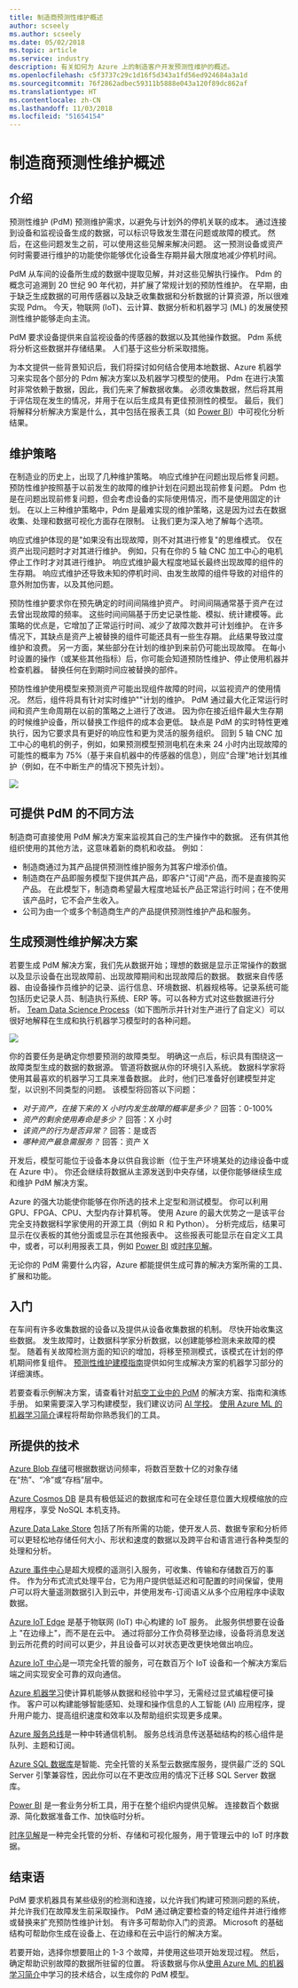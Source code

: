 ```yaml
---
title: 制造商预测性维护概述
author: scseely
ms.author: scseely
ms.date: 05/02/2018
ms.topic: article
ms.service: industry
description: 有关如何为 Azure 上的制造客户开发预测性维护的概述。
ms.openlocfilehash: c5f3737c29c1d16f5d343a1fd56ed924684a3a1d
ms.sourcegitcommit: 76f2862adbec59311b5888e043a120f89dc862af
ms.translationtype: HT
ms.contentlocale: zh-CN
ms.lasthandoff: 11/03/2018
ms.locfileid: "51654154"
---
```

# <a name="predictive-maintenance-in-manufacturing-overview"></a>制造商预测性维护概述

## <a name="introduction"></a>介绍

预测性维护 (PdM) 预测维护需求，以避免与计划外的停机关联的成本。 通过连接到设备和监视设备生成的数据，可以标识导致发生潜在问题或故障的模式。 然后，在这些问题发生之前，可以使用这些见解来解决问题。 这一预测设备或资产何时需要进行维护的功能使你能够优化设备生存期并最大限度地减少停机时间。

PdM 从车间的设备所生成的数据中提取见解，并对这些见解执行操作。 Pdm 的概念可追溯到 20 世纪 90 年代初，并扩展了常规计划的预防性维护。 在早期，由于缺乏生成数据的可用传感器以及缺乏收集数据和分析数据的计算资源，所以很难实现 Pdm。 今天，物联网 (IoT)、云计算、数据分析和机器学习 (ML) 的发展使预测性维护能够走向主流。

PdM 要求设备提供来自监视设备的传感器的数据以及其他操作数据。 Pdm 系统将分析这些数据并存储结果。 人们基于这些分析采取措施。

为本文提供一些背景知识后，我们将探讨如何结合使用本地数据、Azure 机器学习来实现各个部分的 Pdm 解决方案以及机器学习模型的使用。 Pdm 在进行决策时非常依赖于数据，因此，我们先来了解数据收集。 必须收集数据，然后将其用于评估现在发生的情况，并用于在以后生成具有更佳预测性的模型。 最后，我们将解释分析解决方案是什么，其中包括在报表工具（如 [Power BI](https://docs.microsoft.com/en-us/power-bi/)）中可视化分析结果。

## <a name="maintenance-strategies"></a>维护策略

在制造业的历史上，出现了几种维护策略。 响应式维护在问题出现后修复问题。 预防性维护按照基于以前发生的故障的维护计划在问题出现前修复问题。 Pdm 也是在问题出现前修复问题，但会考虑设备的实际使用情况，而不是使用固定的计划。 在以上三种维护策略中，Pdm 是最难实现的维护策略，这是因为过去在数据收集、处理和数据可视化方面存在限制。 让我们更为深入地了解每个选项。

响应式维护体现的是&quot;如果没有出现故障，则不对其进行修复&quot;的思维模式。 仅在资产出现问题时才对其进行维护。 例如，只有在你的 5 轴 CNC 加工中心的电机停止工作时才对其进行维护。 响应式维护最大程度地延长最终出现故障的组件的生存期。 响应式维护还导致未知的停机时间、由发生故障的组件导致的对组件的意外附加伤害，以及其他问题。

预防性维护要求你在预先确定的时间间隔维护资产。 时间间隔通常基于资产在过去曾出现故障的频率。 这些时间间隔基于历史记录性能、模拟、统计建模等。此策略的优点是，它增加了正常运行时间、减少了故障次数并可计划维护。 在许多情况下，其缺点是资产上被替换的组件可能还具有一些生存期。 此结果导致过度维护和浪费。 另一方面，某些部分在计划的维护到来前仍可能出现故障。 在每小时设置的操作（或某些其他指标）后，你可能会知道预防性维护、停止使用机器并检查机器。 替换任何在到期时间应被替换的部件。

预防性维护使用模型来预测资产可能出现组件故障的时间，以监视资产的使用情况。 然后，组件将具有针对实时维护&quot;&quot;计划的维护。 PdM 通过最大化正常运行时间和资产生命周期在以前的策略之上进行了改进。 因为你在接近组件最大生存期的时候维护设备，所以替换工作组件的成本会更低。 缺点是 PdM 的实时特性更难执行，因为它要求具有更好的响应性和更为灵活的服务组织。 回到 5 轴 CNC 加工中心的电机的例子，例如，如果预测模型预测电机在未来 24 小时内出现故障的可能性的概率为 75%（基于来自机器中的传感器的信息），则应&quot;合理&quot;地计划其维护（例如，在不中断生产的情况下预先计划）。

 ![](./assets/pdm-assets/maintenancestrategies.png)


## <a name="different-ways-pdm-can-be-offered"></a>可提供 PdM 的不同方法

制造商可直接使用 PdM 解决方案来监视其自己的生产操作中的数据。 还有供其他组织使用的其他方法，这意味着新的商机和收益。 例如：

- 制造商通过为其产品提供预测性维护服务为其客户增添价值。
- 制造商在产品即服务模型下提供其产品，即客户&quot;订阅&quot;产品，而不是直接购买产品。 在此模型下，制造商希望最大程度地延长产品正常运行时间；在不使用该产品时，它不会产生收入。
- 公司为由一个或多个制造商生产的产品提供预测性维护产品和服务。

## <a name="building-a-predictive-maintenance-solution"></a>生成预测性维护解决方案

若要生成 PdM 解决方案，我们先从数据开始；理想的数据是显示正常操作的数据以及显示设备在出现故障前、出现故障期间和出现故障后的数据。 数据来自传感器、由设备操作员维护的记录、运行信息、环境数据、机器规格等。记录系统可能包括历史记录人员、制造执行系统、ERP 等。可以各种方式对这些数据进行分析。 [Team Data Science Process](https://docs.microsoft.com/en-us/azure/machine-learning/team-data-science-process/)（如下图所示并针对生产进行了自定义）可以很好地解释在生成和执行机器学习模型时的各种问题。

 ![](./assets/pdm-assets/DataScienceDiagram.png)


你的首要任务是确定你想要预测的故障类型。 明确这一点后，标识具有围绕这一故障类型生成的数据的数据源。 管道将数据从你的环境引入系统。 数据科学家将使用其最喜欢的机器学习工具来准备数据。 此时，他们已准备好创建模型并定型，以识别不同类型的问题。 该模型将回答以下问题：

- _对于资产，在接下来的 X 小时内发生故障的概率是多少？_ 回答：0-100%
- _资产的剩余使用寿命是多少？_ 回答：X 小时
- _该资产的行为是否异常？_ 回答：是或否
- _哪种资产最急需服务？_ 回答：资产 X

开发后，模型可能位于设备本身以供自我诊断（位于生产环境某处的边缘设备中或在 Azure 中）。 你还会继续将数据从主源发送到中央存储，以便你能够继续生成和维护 PdM 解决方案。

Azure 的强大功能使你能够在你所选的技术上定型和测试模型。 你可以利用 GPU、FPGA、CPU、大型内存计算机等。 使用 Azure 的最大优势之一是该平台完全支持数据科学家使用的开源工具（例如 R 和 Python）。 分析完成后，结果可显示在仪表板的其他分面或显示在其他报表中。 这些报表可能显示在自定义工具中，或者，可以利用报表工具，例如 [Power BI](https://docs.microsoft.com/en-us/power-bi/) 或[时序见解](https://docs.microsoft.com/en-us/azure/time-series-insights/)。

无论你的 PdM 需要什么内容，Azure 都能提供生成可靠的解决方案所需的工具、扩展和功能。

## <a name="getting-started"></a>入门

在车间有许多收集数据的设备以及提供从设备收集数据的机制。 尽快开始收集这些数据。 发生故障时，让数据科学家分析数据，以创建能够检测未来故障的模型。 随着有关故障检测方面的知识的增加，将移至预测模式，该模式在计划的停机期间修复组件。 [预测性维护建模指南](https://gallery.azure.ai/Collection/Predictive-Maintenance-Modelling-Guide-1)提供如何生成解决方案的机器学习部分的详细演练。

若要查看示例解决方案，请查看针对[航空工业中的 PdM](https://github.com/Azure/cortana-intelligence-predictive-maintenance-aerospace) 的解决方案、指南和演练手册。 如果需要深入学习构建模型，我们建议访问 [AI 学校](https://aischool.microsoft.com/)。 [使用 Azure ML 的机器学习简介](https://aischool.microsoft.com/learning-paths/4ZYo4wHJVCsUSAKa2EoAk8)课程将帮助你熟悉我们的工具。

## <a name="technologies-presented"></a>所提供的技术

[Azure Blob 存储](https://docs.microsoft.com/en-us/azure/storage/blobs/storage-blobs-introduction)可根据数据访问频率，将数百至数十亿的对象存储在“热”、“冷”或“存档”层中。

[Azure Cosmos DB](https://docs.microsoft.com/en-us/azure/cosmos-db/) 是具有极低延迟的数据库和可在全球任意位置大规模缩放的应用程序，享受 NoSQL 本机支持。

[Azure Data Lake Store](https://docs.microsoft.com/en-us/azure/data-lake-store/) 包括了所有所需的功能，使开发人员、数据专家和分析师可以更轻松地存储任何大小、形状和速度的数据以及跨平台和语言进行各种类型的处理和分析。

[Azure 事件中心](https://docs.microsoft.com/en-us/azure/event-hubs/)是超大规模的遥测引入服务，可收集、传输和存储数百万的事件。 作为分布式流式处理平台，它为用户提供低延迟和可配置的时间保留，使用户可以将大量遥测数据引入到云中，并使用发布-订阅语义从多个应用程序中读取数据。

[Azure IoT Edge](https://docs.microsoft.com/en-us/azure/iot-edge/) 是基于物联网 (IoT) 中心构建的 IoT 服务。 此服务供想要在设备上 &quot;在边缘上&quot;，而不是在云中。 通过将部分工作负荷移至边缘，设备将消息发送到云所花费的时间可以更少，并且设备可以对状态更改更快地做出响应。

[Azure IoT 中心](https://docs.microsoft.com/en-us/azure/iot-hub/)是一项完全托管的服务，可在数百万个 IoT 设备和一个解决方案后端之间实现安全可靠的双向通信。

[Azure 机器学习](https://docs.microsoft.com/en-us/azure/machine-learning/)使计算机能够从数据和经验中学习，无需经过显式编程便可操作。 客户可以构建能够智能感知、处理和操作信息的人工智能 (AI) 应用程序，提升用户能力、提高组织速度和效率以及帮助组织实现更多成果。

[Azure 服务总线](https://docs.microsoft.com/en-us/azure/service-bus/)是一种中转通信机制。 服务总线消息传送基础结构的核心组件是队列、主题和订阅。

[Azure SQL 数据库](https://docs.microsoft.com/en-us/azure/sql-database/)是智能、完全托管的关系型云数据库服务，提供最广泛的 SQL Server 引擎兼容性，因此你可以在不更改应用的情况下迁移 SQL Server 数据库。

[Power BI](https://docs.microsoft.com/en-us/power-bi/) 是一套业务分析工具，用于在整个组织内提供见解。 连接数百个数据源、简化数据准备工作、加快临时分析。

[时序见解](https://docs.microsoft.com/en-us/azure/time-series-insights/)是一种完全托管的分析、存储和可视化服务，用于管理云中的 IoT 时序数据。

## <a name="conclusion"></a>结束语

PdM 要求机器具有某些级别的检测和连接，以允许我们构建可预测问题的系统，并允许我们在故障发生前采取操作。 PdM 通过确定要检查的特定组件并进行维修或替换来扩充预防性维护计划。 有许多可帮助你入门的资源。 Microsoft 的基础结构可帮助你生成在设备上、在边缘和在云中运行的解决方案。 

若要开始，选择你想要阻止的 1-3 个故障，并使用这些项开始发现过程。 然后，确定帮助识别故障的数据所驻留的位置。 将该数据与你从[使用 Azure ML 的机器学习简介](https://aischool.microsoft.com/learning-paths/4ZYo4wHJVCsUSAKa2EoAk8)中学习的技术结合，以生成你的 PdM 模型。